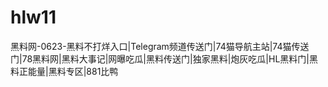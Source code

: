 # hlw11
黑料网-0623-黑料不打烊入口|Telegram频道传送门|74猫导航主站|74猫传送门|78黑料网|黑料大事记|网曝吃瓜|黑料传送门|独家黑料|炮灰吃瓜|HL黑料门|黑料正能量|黑料专区|881比鸭
